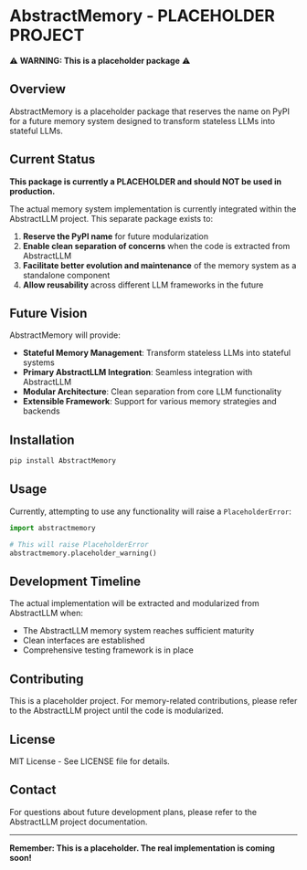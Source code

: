 # AbstractMemory - PLACEHOLDER PROJECT

⚠️ **WARNING: This is a placeholder package** ⚠️

## Overview

AbstractMemory is a placeholder package that reserves the name on PyPI for a future memory system designed to transform stateless LLMs into stateful LLMs.

## Current Status

**This package is currently a PLACEHOLDER and should NOT be used in production.**

The actual memory system implementation is currently integrated within the AbstractLLM project. This separate package exists to:

1. **Reserve the PyPI name** for future modularization
2. **Enable clean separation of concerns** when the code is extracted from AbstractLLM
3. **Facilitate better evolution and maintenance** of the memory system as a standalone component
4. **Allow reusability** across different LLM frameworks in the future

## Future Vision

AbstractMemory will provide:

- **Stateful Memory Management**: Transform stateless LLMs into stateful systems
- **Primary AbstractLLM Integration**: Seamless integration with AbstractLLM
- **Modular Architecture**: Clean separation from core LLM functionality
- **Extensible Framework**: Support for various memory strategies and backends

## Installation

```bash
pip install AbstractMemory
```

## Usage

Currently, attempting to use any functionality will raise a `PlaceholderError`:

```python
import abstractmemory

# This will raise PlaceholderError
abstractmemory.placeholder_warning()
```

## Development Timeline

The actual implementation will be extracted and modularized from AbstractLLM when:
- The AbstractLLM memory system reaches sufficient maturity
- Clean interfaces are established
- Comprehensive testing framework is in place

## Contributing

This is a placeholder project. For memory-related contributions, please refer to the AbstractLLM project until the code is modularized.

## License

MIT License - See LICENSE file for details.

## Contact

For questions about future development plans, please refer to the AbstractLLM project documentation.

---

**Remember: This is a placeholder. The real implementation is coming soon!**
